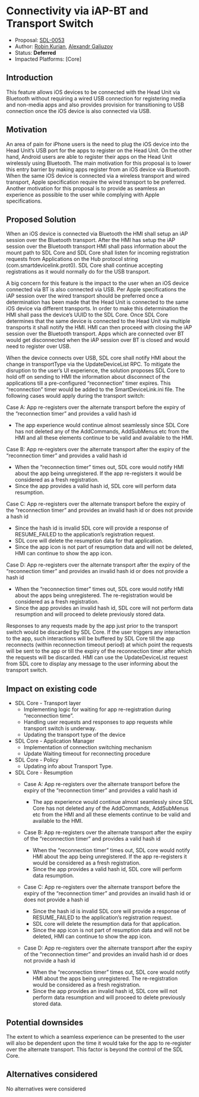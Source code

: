 # Connectivity via iAP-BT and Transport Switch

* Proposal: [SDL-0053](0053-Connectivity-via-iAP-BT-and-Transport-Switch.md)
* Author: [Robin Kurian](https://github.com/robinmk), [Alexandr Galiuzov](https://github.com/AGaliuzov)
* Status: **Deferred**
* Impacted Platforms: [Core]

## Introduction

This feature allows iOS devices to be connected with the Head Unit via Bluetooth without requiring a wired USB connection for registering media and non-media apps and also provides provision for transitioning to USB connection once the iOS device is also connected via USB.

## Motivation

An area of pain for iPhone users is the need to plug the iOS device into the Head Unit’s USB port for the apps to register on the Head Unit. On the other hand, Android users are able to register their apps on the Head Unit wirelessly using Bluetooth. The main motivation for this proposal is to lower this entry barrier by making apps register from an iOS device via Bluetooth.
When the same iOS device is connected via a wireless transport and wired transport, Apple specification require the wired transport to be preferred. Another motivation for this proposal is to provide as seamless an experience as possible to the user while complying with Apple specifications.

## Proposed Solution
When an iOS device is connected via Bluetooth the HMI shall setup an iAP session over the Bluetooth transport. After the HMI has setup the iAP session over the Bluetooth transport HMI shall pass information about the mount path to SDL Core and SDL Core shall listen for incoming registration requests from Applications on the Hub protocol string (com.smartdevicelink.prot0). SDL Core shall continue accepting registrations as it would normally do for the USB transport.

A big concern for this feature is the impact to the user when an iOS device connected via BT is also connected via USB. Per Apple specifications the iAP session over the wired transport should be preferred once a determination has been made that the Head Unit is connected to the same iOS device via different transports. In order to make this determination the HMI shall pass the device’s UUID to the SDL Core. Once SDL Core determines that the same device is connected to the Head Unit via multiple transports it shall notify the HMI. HMI can then proceed with closing the iAP session over the Bluetooth transport. Apps which are connected over BT would get disconnected when the iAP session over BT is closed and would need to register over USB.

When the device connects over USB, SDL core shall notify HMI about the change in transportType via the UpdateDeviceList RPC. To mitigate the disruption to the user’s UI experience, the solution proposes SDL Core to hold off on sending to HMI the information about disconnect of the applications till a pre-configured “reconnection” timer expires. This “reconnection” timer would be added to the SmartDeviceLink.ini file. The following cases would apply during the transport switch:

Case A: App re-registers over the alternate transport before the expiry of the “reconnection timer” and provides a valid hash id
*	The app experience would continue almost seamlessly since SDL Core has not deleted any of the AddCommands, AddSubMenus etc from the HMI and all these elements continue to be valid and available to the HMI.

Case B: App re-registers over the alternate transport after the expiry of the “reconnection timer” and provides a valid hash id
*	When the “reconnection timer” times out, SDL core would notify HMI about the app being unregistered. If the app re-registers it would be considered as a fresh registration.
*	Since the app provides a valid hash id, SDL core will perform data resumption.

Case C: App re-registers over the alternate transport before the expiry of the “reconnection timer” and provides an invalid hash id or does not provide a hash id
*	Since the hash id is invalid SDL core will provide a response of RESUME_FAILED to the application’s registration request.
*	SDL core will delete the resumption data for that application.
*	Since the app icon is not part of resumption data and will not be deleted, HMI can continue to show the app icon.

Case D: App re-registers over the alternate transport after the expiry of the “reconnection timer” and provides an invalid hash id or does not provide a hash id
*	When the “reconnection timer” times out, SDL core would notify HMI about the apps being unregistered. The re-registration would be considered as a fresh registration.
*	Since the app provides an invalid hash id, SDL core will not perform data resumption and will proceed to delete previously stored data.

Responses to any requests made by the app just prior to the transport switch would be discarded by SDL Core. If the user triggers any interaction to the app, such interactions will be buffered by SDL Core till the app reconnects (within reconnection timeout period) at which point the requests will be sent to the app or till the expiry of the reconnection timer after which the requests will be discarded. HMI can use the UpdateDeviceList request from SDL core to display any message to the user informing about the transport switch.

## Impact on existing code
*	SDL Core - Transport layer
	*	Implementing logic for waiting for app re-registration during “reconnection time”.
	*	Handling user requests and responses to app requests while transport switch is underway.
	*	Updating the transport type of the device
*	SDL Core - Application Manager
	*	Implementation of connection switching mechanism
	*	Update Waiting timeout for reconnecting procedure
*	SDL Core - Policy
	*	Updating info about Transport Type.
*	SDL Core - Resumption
	*	Case A: App re-registers over the alternate transport before the expiry of the “reconnection timer” and provides a valid hash id
		* The app experience would continue almost seamlessly since SDL Core has not deleted any of the AddCommands, AddSubMenus etc from the HMI and all these elements continue to be valid and available to the HMI.
	
	*	Case B: App re-registers over the alternate transport after the expiry of the “reconnection timer” and provides a valid hash id
		* When the “reconnection timer” times out, SDL core would notify HMI about the app being unregistered. If the app re-registers it would be considered as a fresh registration.
		* Since the app provides a valid hash id, SDL core will perform data resumption.
	
	*	Case C: App re-registers over the alternate transport before the expiry of the “reconnection timer” and provides an invalid hash id or does not provide a hash id
		* Since the hash id is invalid SDL core will provide a response of RESUME_FAILED to the application’s registration request.
		* SDL core will delete the resumption data for that application.
		* Since the app icon is not part of resumption data and will not be deleted, HMI can continue to show the app icon.
	
	*	Case D: App re-registers over the alternate transport after the expiry of the “reconnection timer” and provides an invalid hash id or does not provide a hash id
		* When the “reconnection timer” times out, SDL core would notify HMI about the apps being unregistered. The re-registration would be considered as a fresh registration.
		* Since the app provides an invalid hash id, SDL core will not perform data resumption and will proceed to delete previously stored data.

## Potential downsides
The extent to which a seamless experience can be presented to the user will also be dependent upon the time it would take for the app to re-register over the alternate transport. This factor is beyond the control of the SDL Core.

## Alternatives considered
No alternatives were considered
